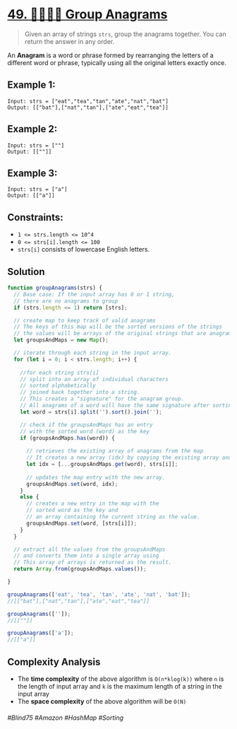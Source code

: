 # [49. 👩🏽‍🦯🌴 Group Anagrams](https://leetcode.com/problems/group-anagrams/)

> Given an array of strings `strs`, group the anagrams together. You can return the answer in any order.

An <b>Anagram</b> is a word or phrase formed by rearranging the letters of a different word or phrase, typically using all the original letters exactly once.

## Example 1:
````
Input: strs = ["eat","tea","tan","ate","nat","bat"]
Output: [["bat"],["nat","tan"],["ate","eat","tea"]]
````
## Example 2:
````
Input: strs = [""]
Output: [[""]]
````
## Example 3:
````
Input: strs = ["a"]
Output: [["a"]]
````
## Constraints:
- `1 <= strs.length <= 10^4`
- `0 <= strs[i].length <= 100`
- `strs[i]` consists of lowercase English letters.

## Solution 
````js
function groupAnagrams(strs) {
  // Base case: If the input array has 0 or 1 string,
  // there are no anagrams to group
  if (strs.length <= 1) return [strs];

  // create map to keep track of valid anagrams
  // The keys of this map will be the sorted versions of the strings
  // the values will be arrays of the original strings that are anagrams of each other.
  let groupsAndMaps = new Map();

  // iterate through each string in the input array.
  for (let i = 0; i < strs.length; i++) {
    
    //for each string strs[i]
    // split into an array of individual characters
    // sorted alphabetically
    // joined back together into a string.
    // This creates a "signature" for the anagram group.
    // All anagrams of a word will have the same signature after sorting.
    let word = strs[i].split('').sort().join('');

    // check if the groupsAndMaps has an entry
    // with the sorted word (word) as the key
    if (groupsAndMaps.has(word)) {
      
      // retrieves the existing array of anagrams from the map
      // It creates a new array (idx) by copying the existing array and adding the current string (strs[i]) to it.
      let idx = [...groupsAndMaps.get(word), strs[i]];
      
      // updates the map entry with the new array.
      groupsAndMaps.set(word, idx);
    }
    else {
      // creates a new entry in the map with the
      // sorted word as the key and
      // an array containing the current string as the value.
      groupsAndMaps.set(word, [strs[i]]);
    }
  }

  // extract all the values from the groupsAndMaps
  // and converts them into a single array using
  // This array of arrays is returned as the result.
  return Array.from(groupsAndMaps.values());

}

groupAnagrams(['eat', 'tea', 'tan', 'ate', 'nat', 'bat']);
//[["bat"],["nat","tan"],["ate","eat","tea"]]

groupAnagrams(['']);
//[[""]]

groupAnagrams(['a']);
//[["a"]]
````
## Complexity Analysis

- The <b>time complexity</b> of the above algorithm is `O(n*klog(k))` where `n` is the length of input array and `k` is the maximum length of a string in the input array
- The <b>space complexity</b> of the above algorithm will be `O(N)`

###### #Blind75 #Amazon #HashMap #Sorting
